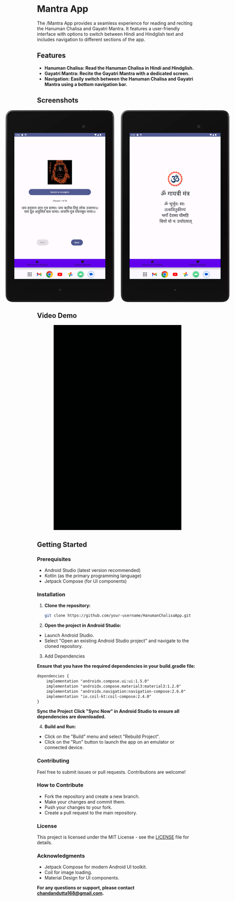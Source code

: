 # Mantra App

The /Mantra App provides a seamless experience for reading and reciting the Hanuman Chalisa and Gayatri Mantra. It features a user-friendly interface with options to switch between Hindi and Hindglish text and includes navigation to different sections of the app.

## Features

- **Hanuman Chalisa: Read the Hanuman Chalisa in Hindi and Hindglish.**
- **Gayatri Mantra: Recite the Gayatri Mantra with a dedicated screen.**
- **Navigation: Easily switch between the Hanuman Chalisa and Gayatri Mantra using a bottom navigation bar.**

## Screenshots

<!-- Images displayed side by side -->
<div style="display: flex; gap: 20px; justify-content: center;">
    <img src="images/image-1.png" alt="Home Screen" width="400" height="600">
    <img src="images/image-3.png" alt="Second Screenshot" width="400" height="600">
</div>

## Video Demo

<!-- Embed a video file from the images folder -->
<p align="center">
    <img src="images/image-5.gif" alt="Animated Demo" width="400">
</p>

## Getting Started

### Prerequisites

- Android Studio (latest version recommended)
- Kotlin (as the primary programming language)
- Jetpack Compose (for UI components)

### Installation

1. **Clone the repository:**
   ```bash
   git clone https://github.com/your-username/HanumanChalisaApp.git

2.  **Open the project in Android Studio:**
   
- Launch Android Studio.
- Select "Open an existing Android Studio project" and navigate to the cloned repository.

3. Add Dependencies

**Ensure that you have the required dependencies in your build.gradle file:**

```
dependencies {
    implementation "androidx.compose.ui:ui:1.5.0"
    implementation "androidx.compose.material3:material3:1.2.0"
    implementation "androidx.navigation:navigation-compose:2.6.0"
    implementation "io.coil-kt:coil-compose:2.4.0"
}
```

**Sync the Project**
**Click "Sync Now" in Android Studio to ensure all dependencies are downloaded.**
  
4. **Build and Run:**
   
- Click on the "Build" menu and select "Rebuild Project".
- Click on the "Run" button to launch the app on an emulator or connected device.

### Contributing
Feel free to submit issues or pull requests. Contributions are welcome!

### How to Contribute
- Fork the repository and create a new branch.
- Make your changes and commit them.
- Push your changes to your fork.
- Create a pull request to the main repository.
  
### License
This project is licensed under the MIT License - see the [LICENSE](LICENSE)
 file for details.

### Acknowledgments
- Jetpack Compose for modern Android UI toolkit.
- Coil for image loading.
- Material Design for UI components.

**For any questions or support, please contact chandandutta168@gmail.com.**
